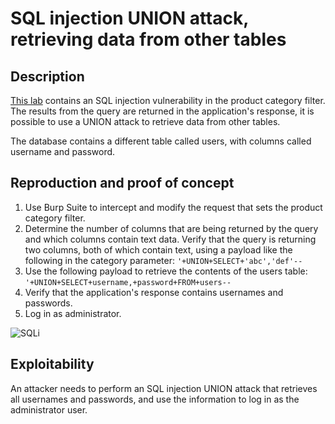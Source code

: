 # SQL injection UNION attack, retrieving data from other tables

## Description

[This lab](https://portswigger.net/web-security/sql-injection/union-attacks/lab-retrieve-data-from-other-tables) contains an SQL injection vulnerability in the product category filter. The results from the query are returned in the application's response, it is possible to use a UNION attack to retrieve data from other tables. 

The database contains a different table called users, with columns called username and password.

## Reproduction and proof of concept

1. Use Burp Suite to intercept and modify the request that sets the product category filter.
2. Determine the number of columns that are being returned by the query and which columns contain text data. Verify that the query is returning two columns, both of which contain text, using a payload like the following in the category parameter: `'+UNION+SELECT+'abc','def'--`
3. Use the following payload to retrieve the contents of the users table: `'+UNION+SELECT+username,+password+FROM+users--`
4. Verify that the application's response contains usernames and passwords.
5. Log in as administrator.

![SQLi](/_static/images/sqli6.png)

## Exploitability

An attacker needs to perform an SQL injection UNION attack that retrieves all usernames and passwords, and use the information to log in as the administrator user. 
